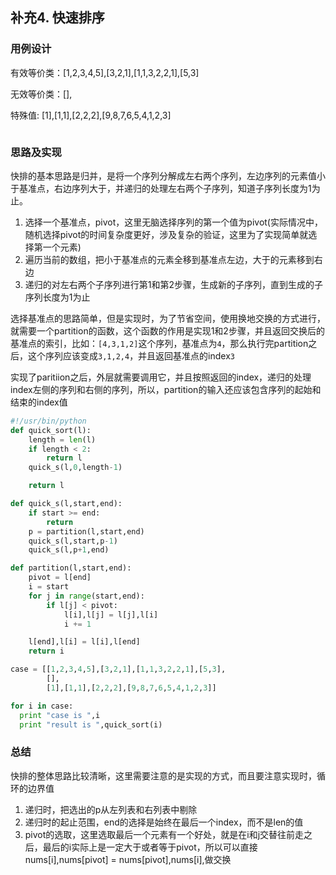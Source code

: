 ## 补充4. 快速排序

### 用例设计

有效等价类：[1,2,3,4,5],[3,2,1],[1,1,3,2,2,1],[5,3]

无效等价类：[],

特殊值: [1],[1,1],[2,2,2],[9,8,7,6,5,4,1,2,3]

```python
```



### 思路及实现

快排的基本思路是归并，是将一个序列分解成左右两个序列，左边序列的元素值小于基准点，右边序列大于，并递归的处理左右两个子序列，知道子序列长度为1为止。

1. 选择一个基准点，pivot，这里无脑选择序列的第一个值为pivot(实际情况中，随机选择pivot的时间复杂度更好，涉及复杂的验证，这里为了实现简单就选择第一个元素)
2. 遍历当前的数组，把小于基准点的元素全移到基准点左边，大于的元素移到右边
3. 递归的对左右两个子序列进行第1和第2步骤，生成新的子序列，直到生成的子序列长度为1为止

选择基准点的思路简单，但是实现时，为了节省空间，使用换地交换的方式进行，就需要一个partition的函数，这个函数的作用是实现1和2步骤，并且返回交换后的基准点的索引，比如：`[4,3,1,2]`这个序列，基准点为`4`，那么执行完partition之后，这个序列应该变成`3,1,2,4`，并且返回基准点的index`3`

实现了paritiion之后，外层就需要调用它，并且按照返回的index，递归的处理index左侧的序列和右侧的序列，所以，partition的输入还应该包含序列的起始和结束的index值

```python
#!/usr/bin/python
def quick_sort(l):
    length = len(l)
    if length < 2:
        return l
    quick_s(l,0,length-1)

    return l

def quick_s(l,start,end):
    if start >= end:
        return
    p = partition(l,start,end)
    quick_s(l,start,p-1)
    quick_s(l,p+1,end)

def partition(l,start,end):
    pivot = l[end]
    i = start
    for j in range(start,end):
        if l[j] < pivot:
            l[i],l[j] = l[j],l[i]
            i += 1

    l[end],l[i] = l[i],l[end]
    return i

case = [[1,2,3,4,5],[3,2,1],[1,1,3,2,2,1],[5,3],
        [],
        [1],[1,1],[2,2,2],[9,8,7,6,5,4,1,2,3]]

for i in case:
  print "case is ",i
  print "result is ",quick_sort(i)


```



### 总结

快排的整体思路比较清晰，这里需要注意的是实现的方式，而且要注意实现时，循环的边界值

1. 递归时，把选出的p从左列表和右列表中剔除
2. 递归时的起止范围，end的选择是始终在最后一个index，而不是len的值
3. pivot的选取，这里选取最后一个元素有一个好处，就是在i和j交替往前走之后，最后的i实际上是一定大于或者等于pivot，所以可以直接nums[i],nums[pivot] = nums[pivot],nums[i],做交换



